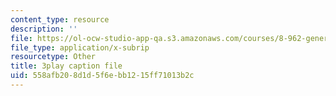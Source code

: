 ```yaml
---
content_type: resource
description: ''
file: https://ol-ocw-studio-app-qa.s3.amazonaws.com/courses/8-962-general-relativity-spring-2020/558afb208d1d5f6ebb1215ff71013b2c_TiHHz3sKDbY.vtt
file_type: application/x-subrip
resourcetype: Other
title: 3play caption file
uid: 558afb20-8d1d-5f6e-bb12-15ff71013b2c
---
```

